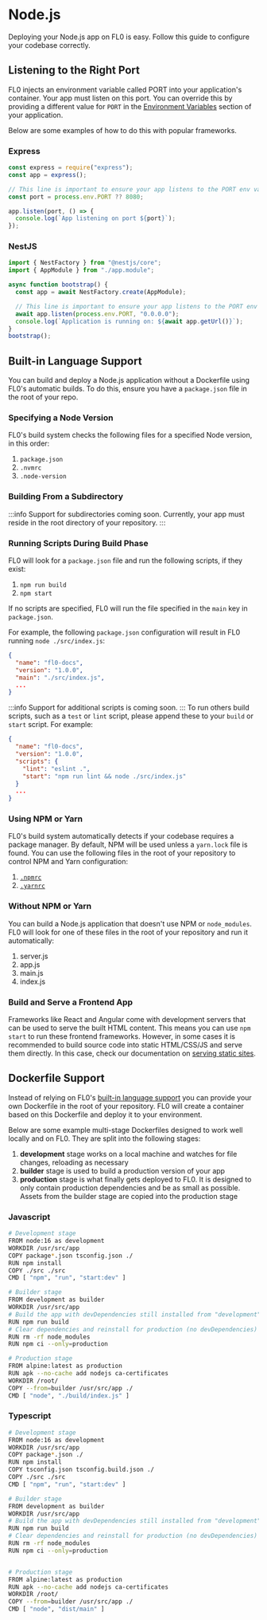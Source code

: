 ---
---

# Node.js

Deploying your Node.js app on FL0 is easy. Follow this guide to configure your codebase correctly.

## Listening to the Right Port

FL0 injects an environment variable called PORT into your application's container. Your app must listen on this port. You can override this by providing a different value for `PORT` in the [Environment Variables](../platform/environment-variables) section of your application.

Below are some examples of how to do this with popular frameworks.

### Express

```js title="/app.js"
const express = require("express");
const app = express();

// This line is important to ensure your app listens to the PORT env var
const port = process.env.PORT ?? 8080;

app.listen(port, () => {
  console.log(`App listening on port ${port}`);
});
```

### NestJS

```ts title="/src/main.ts"
import { NestFactory } from "@nestjs/core";
import { AppModule } from "./app.module";

async function bootstrap() {
  const app = await NestFactory.create(AppModule);

  // This line is important to ensure your app listens to the PORT env var
  await app.listen(process.env.PORT, "0.0.0.0");
  console.log(`Application is running on: ${await app.getUrl()}`);
}
bootstrap();
```

## Built-in Language Support

You can build and deploy a Node.js application without a Dockerfile using FL0's automatic builds. To do this, ensure you have a `package.json` file in the root of your repo.

### Specifying a Node Version

FL0's build system checks the following files for a specified Node version, in this order:

1. `package.json`
2. `.nvmrc`
3. `.node-version`

### Building From a Subdirectory

:::info
Support for subdirectories coming soon. Currently, your app must reside in the root directory of your repository.
:::

### Running Scripts During Build Phase

FL0 will look for a `package.json` file and run the following scripts, if they exist:

1. `npm run build`
2. `npm start`

If no scripts are specified, FL0 will run the file specified in the `main` key in `package.json`.

For example, the following `package.json` configuration will result in FL0 running `node ./src/index.js`:

```json
{
  "name": "fl0-docs",
  "version": "1.0.0",
  "main": "./src/index.js",
  ...
}
```

:::info
Support for additional scripts is coming soon.
:::
To run others build scripts, such as a `test` or `lint` script, please append these to your `build` or `start` script. For example:

```json
{
  "name": "fl0-docs",
  "version": "1.0.0",
  "scripts": {
    "lint": "eslint .",
    "start": "npm run lint && node ./src/index.js"
  }
  ...
}
```

### Using NPM or Yarn

FL0's build system automatically detects if your codebase requires a package manager. By default, NPM will be used unless a `yarn.lock` file is found. You can use the following files in the root of your repository to control NPM and Yarn configuration:

1. [`.npmrc`](https://docs.npmjs.com/cli/v8/using-npm/config#npmrc-files)
1. [`.yarnrc`](https://classic.yarnpkg.com/en/docs/yarnrc)

### Without NPM or Yarn

You can build a Node.js application that doesn't use NPM or `node_modules`. FL0 will look for one of these files in the root of your repository and run it automatically:

1. server.js
2. app.js
3. main.js
4. index.js

### Build and Serve a Frontend App

Frameworks like React and Angular come with development servers that can be used to serve the built HTML content. This means you can use `npm start` to run these frontend frameworks. However, in some cases it is recommended to build source code into static HTML/CSS/JS and serve them directly. In this case, check our documentation on [serving static sites](/docs/quickstarts/static-sites).

## Dockerfile Support

Instead of relying on FL0's [built-in language support](#built-in-language-support) you can provide your own Dockerfile in the root of your repository. FL0 will create a container based on this Dockerfile and deploy it to your environment.

Below are some example multi-stage Dockerfiles designed to work well locally and on FL0. They are split into the following stages:

1. **development** stage works on a local machine and watches for file changes, reloading as necessary
2. **builder** stage is used to build a production version of your app
3. **production** stage is what finally gets deployed to FL0. It is designed to only contain production dependencies and be as small as possible. Assets from the builder stage are copied into the production stage

### Javascript

```bash title="/Dockerfile"
# Development stage
FROM node:16 as development
WORKDIR /usr/src/app
COPY package*.json tsconfig.json ./
RUN npm install
COPY ./src ./src
CMD [ "npm", "run", "start:dev" ]

# Builder stage
FROM development as builder
WORKDIR /usr/src/app
# Build the app with devDependencies still installed from "development" stage
RUN npm run build
# Clear dependencies and reinstall for production (no devDependencies)
RUN rm -rf node_modules
RUN npm ci --only=production

# Production stage
FROM alpine:latest as production
RUN apk --no-cache add nodejs ca-certificates
WORKDIR /root/
COPY --from=builder /usr/src/app ./
CMD [ "node", "./build/index.js" ]
```

### Typescript

```bash title="/Dockerfile"
# Development stage
FROM node:16 as development
WORKDIR /usr/src/app
COPY package*.json ./
RUN npm install
COPY tsconfig.json tsconfig.build.json ./
COPY ./src ./src
CMD [ "npm", "run", "start:dev" ]

# Builder stage
FROM development as builder
WORKDIR /usr/src/app
# Build the app with devDependencies still installed from "development" stage
RUN npm run build
# Clear dependencies and reinstall for production (no devDependencies)
RUN rm -rf node_modules
RUN npm ci --only=production


# Production stage
FROM alpine:latest as production
RUN apk --no-cache add nodejs ca-certificates
WORKDIR /root/
COPY --from=builder /usr/src/app ./
CMD [ "node", "dist/main" ]
```
